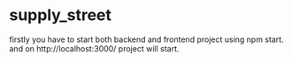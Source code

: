 # supply_street

firstly you have to start both backend and frontend project using npm start.
and on http://localhost:3000/ project will start.
